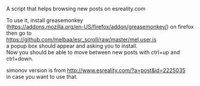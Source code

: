 A script that helps browsing new posts on esreality.com

To use it, install greasemonkey  
(https://addons.mozilla.org/en-US/firefox/addon/greasemonkey/) on firefox  
then go to  
https://github.com/melbaa/esr_scroll/raw/master/mel.user.js  
a popup box should appear and asking you to install.  
Now you should be able to move between new posts with ctrl+up and ctrl+down.

simonov version is from http://www.esreality.com/?a=post&id=2225035  
in case you want to use that.  
